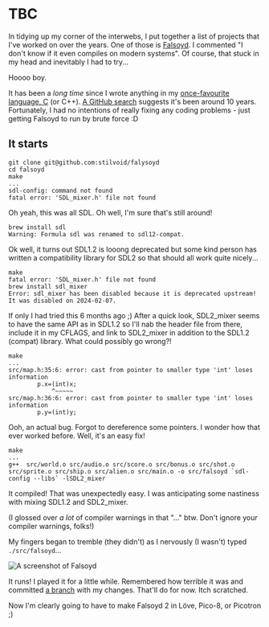 #  TBC

In tidying up my corner of the interwebs, I put together a list of
projects that I've worked on over the years. One
of those is [Falsoyd](../games.md#falsoyd). I commented "I don't
know if it even compiles on modern systems". Of course, that stuck in my
head and inevitably I had to try...

Hoooo boy.

It has been a *long time* since I wrote anything in my [once-favourite
language, C](2014-01-31.md) (or C++). [A GitHub
search](https://github.com/search?q=user%3Astilvoid+AND+%28language%3AC+OR+language%3AC%2B%2B%29&type=code)
suggests it's been around 10 years. Fortunately, I had no intentions of
really fixing any coding problems - just getting Falsoyd to run by brute
force :D

## It starts

    git clone git@github.com:stilvoid/falysoyd
    cd falsoyd
    make
    ...
    sdl-config: command not found
    fatal error: 'SDL_mixer.h' file not found

Oh yeah, this was all SDL. Oh well, I'm sure that's still around!

    brew install sdl
    Warning: Formula sdl was renamed to sdl12-compat.

Ok well, it turns out SDL1.2 is looong deprecated but some kind person
has written a compatibility library for SDL2 so that should all work
quite nicely...

    make
    fatal error: 'SDL_mixer.h' file not found
    brew install sdl_mixer
    Error: sdl_mixer has been disabled because it is deprecated upstream! It was disabled on 2024-02-07.

If only I had tried this 6 months ago ;) After a quick look, SDL2_mixer
seems to have the same API as in SDL1.2 so I'll nab the header file from
there, include it in my CFLAGS, and link to SDL2_mixer in addition to
the SDL1.2 (compat) library. What could possibly go wrong?!

    make
    ...
    src/map.h:35:6: error: cast from pointer to smaller type 'int' loses information
            p.x=(int)x;
                ^~~~~~
    src/map.h:36:6: error: cast from pointer to smaller type 'int' loses information
            p.y=(int)y;

Ooh, an actual bug. Forgot to dereference some pointers. I wonder how
that ever worked before. Well, it's an easy fix!

    make
    ...
    g++  src/world.o src/audio.o src/score.o src/bonus.o src/shot.o src/sprite.o src/ship.o src/alien.o src/main.o -o src/falsoyd `sdl-config --libs` -lSDL2_mixer

It compiled! That was unexpectedly easy. I was anticipating some
nastiness with mixing SDL1.2 and SDL2_mixer.

(I glossed over *a lot* of compiler warnings in that "..." btw. Don't
ignore your compiler warnings, folks!)

My fingers began to tremble (they didn't) as I nervously (I wasn't)
typed `./src/falsoyd`...

![A screenshot of
Falsoyd](https://static.offend.me.uk/media/images/2024-08-28-falsoyd.png)

It runs! I played it for a little while. Remembered how terrible it was
and committed [a branch](https://github.com/stilvoid/falsoyd/tree/2024)
with my changes. That'll do for now. Itch scratched.

Now I'm clearly going to have to make Falsoyd 2 in Löve, Pico-8, or
Picotron ;)
